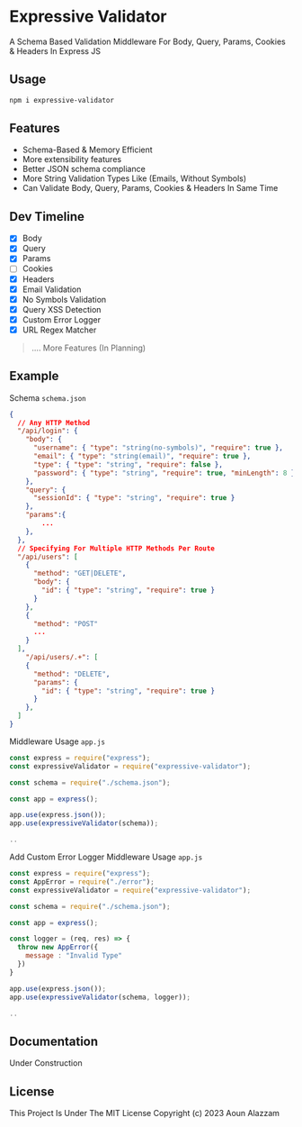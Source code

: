 # Expressive Validator

A Schema Based Validation Middleware For Body, Query, Params, Cookies & Headers In Express JS

## Usage

```bash
npm i expressive-validator
```

## Features

- Schema-Based & Memory Efficient
- More extensibility features
- Better JSON schema compliance
- More String Validation Types Like (Emails, Without Symbols)
- Can Validate Body, Query, Params, Cookies & Headers In Same Time

## Dev Timeline

- [x] Body
- [x] Query
- [x] Params
- [ ] Cookies
- [x] Headers
- [x] Email Validation
- [x] No Symbols Validation
- [x] Query XSS Detection
- [x] Custom Error Logger
- [x] URL Regex Matcher

> .... More Features (In Planning)

## Example

Schema `schema.json`

```json
{
  // Any HTTP Method
  "/api/login": {
    "body": {
      "username": { "type": "string(no-symbols)", "require": true },
      "email": { "type": "string(email)", "require": true },
      "type": { "type": "string", "require": false },
      "password": { "type": "string", "require": true, "minLength": 8 }
    },
    "query": {
      "sessionId": { "type": "string", "require": true }
    },
    "params":{
        ...
    },
  },
  // Specifying For Multiple HTTP Methods Per Route
  "/api/users": [
    {
      "method": "GET|DELETE",
      "body": {
        "id": { "type": "string", "require": true }
      }
    },
    {
      "method": "POST"
      ...
    }
  ],
    "/api/users/.+": [
    {
      "method": "DELETE",
      "params": {
        "id": { "type": "string", "require": true }
      }
    },
  ]
}
```

Middleware Usage `app.js`

```javascript
const express = require("express");
const expressiveValidator = require("expressive-validator");

const schema = require("./schema.json");

const app = express();

app.use(express.json());
app.use(expressiveValidator(schema));

..

```

Add Custom Error Logger Middleware Usage `app.js`

```javascript
const express = require("express");
const AppError = require("./error");
const expressiveValidator = require("expressive-validator");

const schema = require("./schema.json");

const app = express();

const logger = (req, res) => {
  throw new AppError({
    message : "Invalid Type"
  })
}

app.use(express.json());
app.use(expressiveValidator(schema, logger));

..

```

## Documentation

Under Construction

## License

This Project Is Under The MIT License
Copyright (c) 2023 Aoun Alazzam

